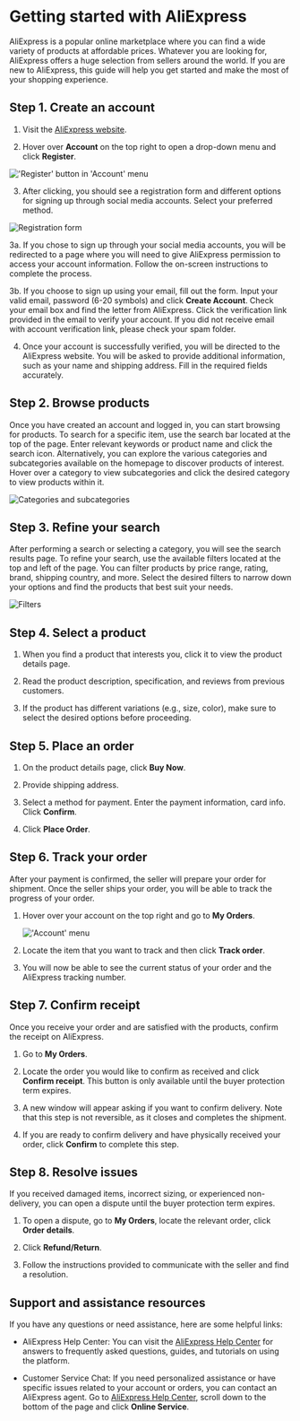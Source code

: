 # Getting started with AliExpress

AliExpress is a popular online marketplace where you can find a wide variety of products at affordable prices. Whatever you are looking for, AliExpress offers a huge selection from sellers around the world. If you are new to AliExpress, this guide will help you get started and make the most of your shopping experience.

## Step 1. Create an account

1. Visit the [AliExpress website](https://www.aliexpress.com/).

2. Hover over **Account** on the top right to open a drop-down menu and click **Register**.

!['Register' button in 'Account' menu](https://i.ibb.co/YpHZKXc/screen.png)

3. After clicking, you should see a registration form and different options for signing up through social media accounts. Select your preferred method.

![Registration form](https://i.ibb.co/GdD2rWf/screen6.jpg)

3a. If you chose to sign up through your social media accounts, you will be redirected to a page where you will need to give AliExpress permission to access your account information. Follow the on-screen instructions to complete the process.

3b. If you choose to sign up using your email, fill out the form. Input your valid email, password (6-20 symbols) and click **Create Account**. Check your email box and find the letter from AliExpress. Click the verification link provided in the email to verify your account. If you did not receive email with account verification link, please check your spam folder.

4. Once your account is successfully verified, you will be directed to the AliExpress website. You will be asked to provide additional information, such as your name and shipping address. Fill in the required fields accurately.

## Step 2. Browse products

Once you have created an account and logged in, you can start browsing for products. To search for a specific item, use the search bar located at the top of the page. Enter relevant keywords or product name and click the search icon. Alternatively, you can explore the various categories and subcategories available on the homepage to discover products of interest. Hover over a category to view subcategories and click the desired category to view products within it.

![Categories and subcategories](https://i.ibb.co/XY0ZBkz/screen2.png)

## Step 3. Refine your search

After performing a search or selecting a category, you will see the search results page. To refine your search, use the available filters located at the top and left of the page. You can filter products by price range, rating, brand, shipping country, and more. Select the desired filters to narrow down your options and find the products that best suit your needs.

![Filters](https://i.ibb.co/C2BHM3P/screen5.png)

## Step 4. Select a product

1. When you find a product that interests you, click it to view the product details page.

2. Read the product description, specification, and reviews from previous customers.

3. If the product has different variations (e.g., size, color), make sure to select the desired options before proceeding.

## Step 5. Place an order

1. On the product details page, click **Buy Now**.

2. Provide shipping address.

3. Select a method for payment. Enter the payment information, card info. Click **Confirm**.

4. Click **Place Order**.

## Step 6. Track your order

After your payment is confirmed, the seller will prepare your order for shipment. Once the seller ships your order, you will be able to track the progress of your order.

1. Hover over your account on the top right and go to **My Orders**.

   !['Account' menu](https://i.ibb.co/Yj7Tbj2/screen3.png)

2. Locate the item that you want to track and then click **Track order**.

3. You will now be able to see the current status of your order and the AliExpress tracking number.

## Step 7. Confirm receipt

Once you receive your order and are satisfied with the products, confirm the receipt on AliExpress.

1. Go to **My Orders**.

2. Locate the order you would like to confirm as received and click **Confirm receipt**. This button is only available until the buyer protection term expires.

3. A new window will appear asking if you want to confirm delivery. Note that this step is not reversible, as it closes and completes the shipment.

4. If you are ready to confirm delivery and have physically received your order, click **Confirm** to complete this step.

## Step 8. Resolve issues

If you received damaged items, incorrect sizing, or experienced non-delivery, you can open a dispute until the buyer protection term expires.

1. To open a dispute, go to **My Orders**, locate the relevant order, click **Order details**.

2. Click **Refund/Return**.

3. Follow the instructions provided to communicate with the seller and find a resolution.

## Support and assistance resources

If you have any questions or need assistance, here are some helpful links:

- AliExpress Help Center: You can visit the [AliExpress Help Center](https://customerservice.aliexpress.com/home?language=en&from=byr_common&hcMapRule=aeMapRule) for answers to frequently asked questions, guides, and tutorials on using the platform.

- Customer Service Chat: If you need personalized assistance or have specific issues related to your account or orders, you can contact an AliExpress agent. Go to [AliExpress Help Center](https://customerservice.aliexpress.com/home?language=en&from=byr_common&hcMapRule=aeMapRule), scroll down to the bottom of the page and click **Online Service**.
